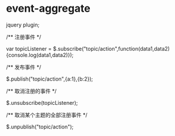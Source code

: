 # event-aggregate
jquery plugin;

/** 注册事件 */

var topicListener = $.subscribe("topic/action",function(data1,data2){console.log(data1,data2)});


/** 发布事件 */

$.publish("topic/action",{a:1},{b:2});

/** 取消注册的事件 */

$.unsubscribe(topicListener);


/** 取消某个主题的全部注册事件 */

$.unpublish("topic/action");

